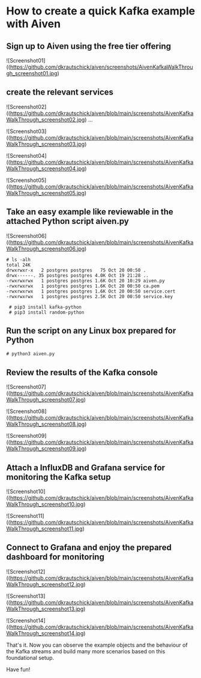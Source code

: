 # How to create a quick Kafka example with Aiven

## Sign up to Aiven using the free tier offering

![Screenshot01]((https://github.com/dkrautschick/aiven/screenshots/AivenKafkaWalkThrough_screenshot01.jpg)

## create the relevant services

![Screenshot02]((https://github.com/dkrautschick/aiven/blob/main/screenshots/AivenKafkaWalkThrough_screenshot02.jpg)
...

![Screenshot03]((https://github.com/dkrautschick/aiven/blob/main/screenshots/AivenKafkaWalkThrough_screenshot03.jpg)

![Screenshot04]((https://github.com/dkrautschick/aiven/blob/main/screenshots/AivenKafkaWalkThrough_screenshot04.jpg)

![Screenshot05]((https://github.com/dkrautschick/aiven/blob/main/screenshots/AivenKafkaWalkThrough_screenshot05.jpg)


## Take an easy example like reviewable in the attached Python script aiven.py

![Screenshot06]((https://github.com/dkrautschick/aiven/blob/main/screenshots/AivenKafkaWalkThrough_screenshot06.jpg)

```
# ls -alh
total 24K
drwxrwxr-x   2 postgres postgres   75 Oct 20 00:50 .
drwx------. 35 postgres postgres 4.0K Oct 19 21:28 ..
-rwxrwxrwx   1 postgres postgres 1.6K Oct 20 10:29 aiven.py
-rwxrwxrwx   1 postgres postgres 1.6K Oct 20 00:50 ca.pem
-rwxrwxrwx   1 postgres postgres 1.6K Oct 20 00:50 service.cert
-rwxrwxrwx   1 postgres postgres 2.5K Oct 20 00:50 service.key
```

```
 # pip3 install kafka-python
 # pip3 install random-python
```


## Run the script on any Linux box prepared for Python

```
# python3 aiven.py

```

## Review the results of the Kafka console

![Screenshot07]((https://github.com/dkrautschick/aiven/blob/main/screenshots/AivenKafkaWalkThrough_screenshot07.jpg)

![Screenshot08]((https://github.com/dkrautschick/aiven/blob/main/screenshots/AivenKafkaWalkThrough_screenshot08.jpg)

![Screenshot09]((https://github.com/dkrautschick/aiven/blob/main/screenshots/AivenKafkaWalkThrough_screenshot09.jpg)

## Attach a InfluxDB and Grafana service for monitoring the Kafka setup

![Screenshot10]((https://github.com/dkrautschick/aiven/blob/main/screenshots/AivenKafkaWalkThrough_screenshot10.jpg)

![Screenshot11]((https://github.com/dkrautschick/aiven/blob/main/screenshots/AivenKafkaWalkThrough_screenshot11.jpg)

## Connect to Grafana and enjoy the prepared dashboard for monitoring

![Screenshot12]((https://github.com/dkrautschick/aiven/blob/main/screenshots/AivenKafkaWalkThrough_screenshot12.jpg)

![Screenshot13]((https://github.com/dkrautschick/aiven/blob/main/screenshots/AivenKafkaWalkThrough_screenshot13.jpg)

![Screenshot14]((https://github.com/dkrautschick/aiven/blob/main/screenshots/AivenKafkaWalkThrough_screenshot14.jpg)

That's it. Now you can observe the example objects and the behaviour of the Kafka streams and build many more scenarios
based on this foundational setup.

Have fun!
